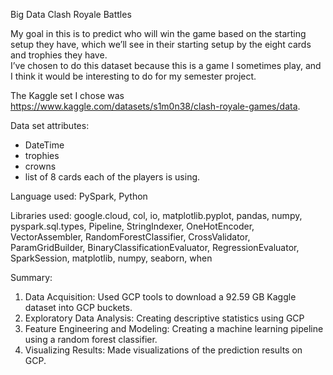 Big Data Clash Royale Battles

My goal in this is to predict who will win the game based on the starting setup they have, which we’ll see in their starting setup by the eight cards and trophies they have.  
I’ve chosen to do this dataset because this is a game I sometimes play, and I think it would be interesting to do for my semester project.

The Kaggle set I chose was https://www.kaggle.com/datasets/s1m0n38/clash-royale-games/data. 

Data set attributes:
- DateTime
- trophies
- crowns
- list of 8 cards each of the players is using.


Language used: PySpark, Python

Libraries used: google.cloud, col, io, matplotlib.pyplot, pandas, numpy, pyspark.sql.types, Pipeline, StringIndexer, OneHotEncoder, VectorAssembler, RandomForestClassifier, CrossValidator, ParamGridBuilder, BinaryClassificationEvaluator, RegressionEvaluator, SparkSession, matplotlib, numpy, seaborn, when

Summary:
1. Data Acquisition: Used GCP tools to download a 92.59 GB Kaggle dataset into GCP buckets.
2. Exploratory Data Analysis: Creating descriptive statistics using GCP
3. Feature Engineering and Modeling: Creating a machine learning pipeline using a random forest classifier.
4. Visualizing Results: Made visualizations of the prediction results on GCP.
